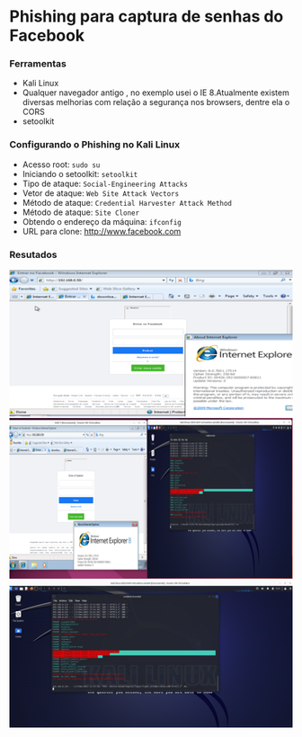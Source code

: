 # Phishing para captura de senhas do Facebook

### Ferramentas

- Kali Linux
- Qualquer navegador antigo , no exemplo usei o IE 8.Atualmente existem diversas melhorias com relação a segurança nos browsers, dentre ela o CORS
- setoolkit

### Configurando o Phishing no Kali Linux

- Acesso root: ``` sudo su ```
- Iniciando o setoolkit: ``` setoolkit ```
- Tipo de ataque: ``` Social-Engineering Attacks ```
- Vetor de ataque: ``` Web Site Attack Vectors ```
- Método de ataque: ```Credential Harvester Attack Method ```
- Método de ataque: ``` Site Cloner ```
- Obtendo o endereço da máquina: ``` ifconfig ```
- URL para clone: http://www.facebook.com

### Resutados

![Alt text](./clone-site-acessivel-por-outra-maquina.png "Optional title")
![Alt text](./credenciais_recebidas.png "Optional title")
![Alt text](./credencias-obtidas-pelo-midlleware.png "Optional title")
